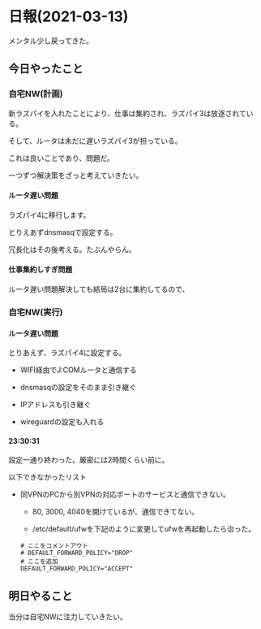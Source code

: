 # 日報(2021-03-13)

メンタル少し戻ってきた。

## 今日やったこと

### 自宅NW(計画)

新ラズパイを入れたことにより、仕事は集約され、ラズパイ3は放逐されている。

そして、ルータは未だに遅いラズパイ3が担っている。

これは良いことであり、問題だ。

一つずつ解決策をざっと考えていきたい。

#### ルータ遅い問題

ラズパイ4に移行します。

とりえあずdnsmasqで設定する。

冗長化はその後考える。たぶんやらん。

#### 仕事集約しすぎ問題

ルータ遅い問題解決しても結局は2台に集約してるので、

### 自宅NW(実行)

#### ルータ遅い問題

とりあえず、ラズパイ4に設定する。

* WIFI経由でJ:COMルータと通信する

* dnsmasqの設定をそのまま引き継ぐ

* IPアドレスも引き継ぐ

* wireguardの設定も入れる

#### 23:30:31

設定一通り終わった。厳密には2時間くらい前に。

以下できなかったリスト

* 同VPNのPCから別VPNの対応ポートのサービスと通信できない。

	* 80, 3000, 4040を開けているが、通信できてない。

	* /etc/default/ufwを下記のように変更してufwを再起動したら治った。

	```
	# ここをコメントアウト
	# DEFAULT_FORWARD_POLICY="DROP"
	# ここを追加
	DEFAULT_FORWARD_POLICY="ACCEPT"
	```


## 明日やること

当分は自宅NWに注力していきたい。
